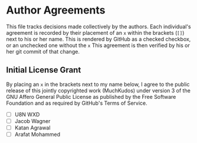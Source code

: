# Author Agreements

This file tracks decisions made collectively by the authors. Each
individual's agreement is recorded by their placement of an `x`
within the brackets (`[]`) next to his or her name. This is rendered
by GitHub as a checked checkbox, or an unchecked one without
the `x` This agreement is then verified by his or her git commit of
that change.

## Initial License Grant
By placing an `x` in the brackets next to my name below, I agree
to the public release of this jointly copyrighted work (MuchKudos)
under version 3 of the GNU Affero General Public License as
published by the Free Software Foundation and as required by
GitHub's Terms of Service.

* [ ] U8N WXD
* [ ] Jacob Wagner
* [ ] Katan Agrawal
* [ ] Arafat Mohammed
